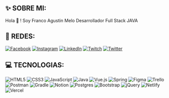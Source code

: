 ## ✨ SOBRE MI:
Hola 👋 !  Soy Franco Agustin Melo Desarrollador Full Stack JAVA


## 🤝 REDES:
[![Facebook](https://img.shields.io/badge/Facebook-%231877F2.svg?logo=Facebook&logoColor=white)](https://facebook.com/franco.a.melo) [![Instagram](https://img.shields.io/badge/Instagram-%23E4405F.svg?logo=Instagram&logoColor=white)](https://instagram.com/folliupps) [![LinkedIn](https://img.shields.io/badge/LinkedIn-%230077B5.svg?logo=linkedin&logoColor=white)](https://linkedin.com/in/franco-agustin-hermosilla-melo) [![Twitch](https://img.shields.io/badge/Twitch-%239146FF.svg?logo=Twitch&logoColor=white)](https://twitch.tv/folli_) [![Twitter](https://img.shields.io/badge/Twitter-%231DA1F2.svg?logo=Twitter&logoColor=white)](https://twitter.com/FolliYT) 

## 💻 TECNOLOGIAS:
![HTML5](https://img.shields.io/badge/html5-%23E34F26.svg?style=for-the-badge&logo=html5&logoColor=white) ![CSS3](https://img.shields.io/badge/css3-%231572B6.svg?style=for-the-badge&logo=css3&logoColor=white) ![JavaScript](https://img.shields.io/badge/javascript-%23323330.svg?style=for-the-badge&logo=javascript&logoColor=%23F7DF1E) ![Java](https://img.shields.io/badge/java-%23ED8B00.svg?style=for-the-badge&logo=java&logoColor=white) ![Vue.js](https://img.shields.io/badge/vuejs-%2335495e.svg?style=for-the-badge&logo=vuedotjs&logoColor=%234FC08D) ![Spring](https://img.shields.io/badge/spring-%236DB33F.svg?style=for-the-badge&logo=spring&logoColor=white) 	![Figma](https://img.shields.io/badge/figma-%23F24E1E.svg?style=for-the-badge&logo=figma&logoColor=white) ![Trello](https://img.shields.io/badge/Trello-%23026AA7.svg?style=for-the-badge&logo=Trello&logoColor=white) ![Postman](https://img.shields.io/badge/Postman-FF6C37?style=for-the-badge&logo=postman&logoColor=white) ![Gradle](https://img.shields.io/badge/Gradle-02303A.svg?style=for-the-badge&logo=Gradle&logoColor=white) ![Notion](https://img.shields.io/badge/Notion-%23000000.svg?style=for-the-badge&logo=notion&logoColor=white) ![Postgres](https://img.shields.io/badge/postgres-%23316192.svg?style=for-the-badge&logo=postgresql&logoColor=white) ![Bootstrap](https://img.shields.io/badge/bootstrap-%23563D7C.svg?style=for-the-badge&logo=bootstrap&logoColor=white) ![jQuery](https://img.shields.io/badge/jquery-%230769AD.svg?style=for-the-badge&logo=jquery&logoColor=white) ![Netlify](https://img.shields.io/badge/netlify-%23000000.svg?style=for-the-badge&logo=netlify&logoColor=#00C7B7) ![Vercel](https://img.shields.io/badge/vercel-%23000000.svg?style=for-the-badge&logo=vercel&logoColor=white)




<!-- Proudly created with GPRM ( https://gprm.itsvg.in ) -->
